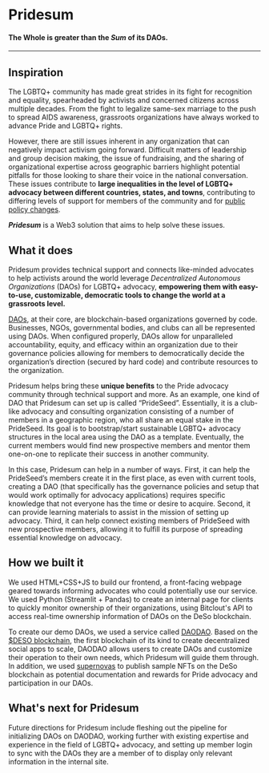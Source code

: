 # **Pridesum**

#### The Whole is greater than the *Sum* of its DAOs.

---

## Inspiration

The LGBTQ+ community has made great strides in its fight for recognition and equality, spearheaded by activists and concerned citizens across multiple decades. From the fight to legalize same-sex marriage to the push to spread AIDS awareness, grassroots organizations have always worked to advance Pride and LGBTQ+ rights.

However, there are still issues inherent in any organization that can negatively impact activism going forward. Difficult matters of leadership and group decision making, the issue of fundraising, and the sharing of organizational expertise across geographic barriers highlight potential pitfalls for those looking to share their voice in the national conversation. These issues contribute to **large inequalities in the level of LGBTQ+ advocacy between different countries, states, and towns**, contributing to differing levels of support for members of the community and for [public policy changes](https://www.lgbtmap.org/equality-maps).

***Pridesum*** is a Web3 solution that aims to help solve these issues.

## What it does

Pridesum provides technical support and connects like-minded advocates to help activists around the world leverage *Decentralized Autonomous Organizations* (DAOs) for LGBTQ+ advocacy, **empowering them with easy-to-use, customizable, democratic tools to change the world at a grassroots level.**

[DAOs](https://docs.daodao.zone/docs/introduction/what-is-dao), at their core, are blockchain-based organizations governed by code. Businesses, NGOs, governmental bodies, and clubs can all be represented using DAOs. When configured properly, DAOs allow for unparalleled accountability, equity, and efficacy within an organization due to their governance policies allowing for members to democratically decide the organization’s direction (secured by hard code) and contribute resources to the organization.

Pridesum helps bring these **unique benefits** to the Pride advocacy community through technical support and more. As an example, one kind of DAO that Pridesum can set up is called “PrideSeed”. Essentially, it is a club-like advocacy and consulting organization consisting of a number of members in a geographic region, who all share an equal stake in the PrideSeed. Its goal is to bootstrap/start sustainable LGBTQ+ advocacy structures in the local area using the DAO as a template. Eventually, the current members would find new prospective members and mentor them one-on-one to replicate their success in another community.

In this case, Pridesum can help in a number of ways. First, it can help the PrideSeed’s members create it in the first place, as even with current tools, creating a DAO (that specifically has the governance policies and setup that would work optimally for advocacy applications) requires specific knowledge that not everyone has the time or desire to acquire. Second, it can provide learning materials to assist in the mission of setting up advocacy. Third, it can help connect existing members of PrideSeed with new prospective members, allowing it to fulfill its purpose of spreading essential knowledge on advocacy.

## How we built it

We used HTML+CSS+JS to build our frontend, a front-facing webpage geared towards informing advocates who could potentially use our service. We used Python (Streamlit + Pandas) to create an internal page for clients to quickly monitor ownership of their organizations, using Bitclout's API to access real-time ownership information of DAOs on the DeSo blockchain.

To create our demo DAOs, we used a service called [DAODAO](https://daodao.io/). Based on the [$DESO blockchain](https://www.deso.org/), the first blockchain of its kind to create decentralized social apps to scale, DAODAO allows users to create DAOs and customize their operation to their own needs, which Pridesum will guide them through. In addition, we used [supernovas](https://supernovas.app/) to publish sample NFTs on the DeSo blockchain as potential documentation and rewards for Pride advocacy and participation in our DAOs.

## What's next for Pridesum

Future directions for Pridesum include fleshing out the pipeline for initializing DAOs on DAODAO, working further with existing expertise and experience in the field of LGBTQ+ advocacy, and setting up member login to sync with the DAOs they are a member of to display only relevant information in the internal site.
